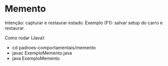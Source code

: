 # Memento

Intenção: capturar e restaurar estado.
Exemplo (F1): salvar setup do carro e restaurar.

Como rodar (Java):
- cd padroes-comportamentais/memento
- javac ExemploMemento.java
- java ExemploMemento
